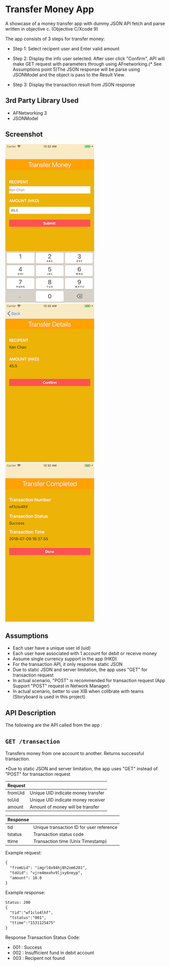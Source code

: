 # Transfer Money App

A showcase of a money transfer app with dummy JSON API fetch and parse written in objective c. (Objective C/Xcode 9)

The app consists of 3 steps for transfer money:

- Step 1: Select recipent user and Enter valid amount 

- Step 2: Display the info user selected. After user click "Confirm", API will make GET request with parameters through using AFnetworking.(* See Assumptions point 5)The JSON response will be parse using JSONModel and the object is pass to the Result View.
		
- Step 3: Display the transaction result from JSON response


## 3rd Party Library Used
- AFNetworking 3
- JSONModel

## Screenshot
![Step 1 - Input](https://github.com/cubechuhk/TransferMoneyApp/blob/master/screen1.png)
![Step 2 - Confirmation](https://github.com/cubechuhk/TransferMoneyApp/blob/master/screen2.png)
![Step 3 - Completion](https://github.com/cubechuhk/TransferMoneyApp/blob/master/screen3.png)

## Assumptions
- Each user have a unique user id (uid)
- Each user have associated with 1 account for debit or receive money
- Assume single currency support in the app (HKD)
- For the transaction API, it only response static JSON
- Due to static JSON and server limitation, the app uses "GET" for transaction request
- In actual scenario, "POST" is recommended for transaction request (App Support "POST" request in Network Manager)
- In actual scenario, better to use XIB when collbrate with teams (Storyboard is used in this project)

## API Description
The following are the API called from the app :

## ```GET /transaction```

  Transfers money from one account to another. Returns successful transaction.
  
  *Due to static JSON and server limitation, the app uses "GET" instead of "POST" for transaction request
  

| Request |  | 
| -----------| ------ |
| fromUid | Unique UID indicate money transfer| 
| toUid | Unique UID indicate money receiver| 
| amount | Amount of money will be transfer| 

| Response | | 
| -----------| ------ |
| tid | Unique transaction ID for user reference| 
| tstatus | Transaction status code| 
| ttime | Transaction time (Unix Timestamp)| 

  Example request:
  ```
  {
    "fromUid": "imgrl0x94hj8h2om6201",
    "toUid": "vjre4mxohv9ljxy6neyp",
    "amount": 10.0
  }
  ```
  Example response:
  ```
  Status: 200
  {
    "tid":"wf1clo4lhf",
    "tstatus":"001",
    "ttime":"1531125475"
  }
  ```
  Response Transaction Status Code:
  - 001 : Success
  - 002 : Insufficient fund in debit account
  - 003 : Recipent not found
